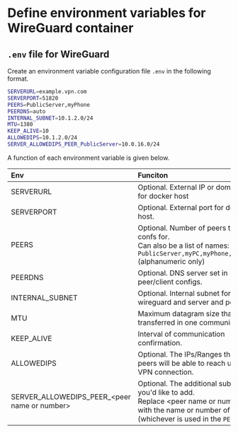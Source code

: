 # Define environment variables for WireGuard container
## `.env` file for WireGuard
Create an environment variable configuration file `.env` in the following format.

```sh
SERVERURL=example.vpn.com
SERVERPORT=51820
PEERS=PublicServer,myPhone
PEERDNS=auto
INTERNAL_SUBNET=10.1.2.0/24
MTU=1380
KEEP_ALIVE=10
ALLOWEDIPS=10.1.2.0/24
SERVER_ALLOWEDIPS_PEER_PublicServer=10.0.16.0/24
```

A function of each environment variable is given below.

|Env|Funciton|
|:----|:----|
|SERVERURL|Optional. External IP or domain name for docker host|
|SERVERPORT|Optional. External port for docker host.|
|PEERS|Optional. Number of peers to create confs for. <br> Can also be a list of names: `PublicServer,myPC,myPhone,myTablet` (alphanumeric only)|
|PEERDNS|Optional. DNS server set in peer/client configs.|
|INTERNAL_SUBNET|Optional. Internal subnet for the wireguard and server and peers.|
|MTU|Maximum datagram size that can be transferred in one communication.|
|KEEP_ALIVE|Interval of communication confirmation.|
|ALLOWEDIPS|Optional. The IPs/Ranges that the peers will be able to reach using the VPN connection.|
|SERVER_ALLOWEDIPS_PEER_&lt;peer name or number&gt;|Optional. The additional subnets you'd like to add. <br> Replace &lt;peer name or number&gt; with the name or number of peer (whichever is used in the `PEERS` var).|
